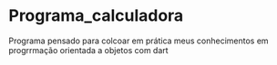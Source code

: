 # Programa_calculadora
 Programa pensado para colcoar em prática meus conhecimentos em progrrmação orientada a objetos com dart
